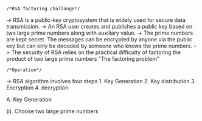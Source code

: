 	/*RSA factoring challange*/
-> RSA is a public-key cryptosystem that is widely used for secure data transmission.
-> An RSA user creates and publishes a public key based on two large prime numbers along with auxiliary value.
-> The prime numbers are kept secret. The messages can be encrypted by anyone via the public key but can only be decoded by someone who knows the prime numbers.
-> The security of RSA relies on the practical difficulty of factoring the product of two large prime numbers "The factoring problem" 

	/*Operation*/
-> RSA algorithm involves four steps
	1. Key Generation
	2. Key distribution
	3. Encryption
	4. decryption

A. Key Generation

(i). Choose two large prime numbers

